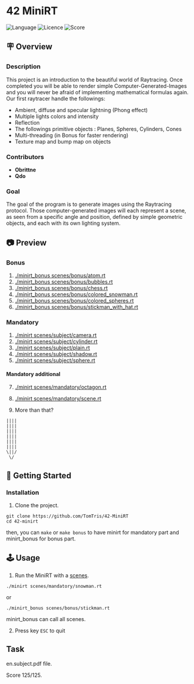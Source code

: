 # 42 MiniRT
![Language](https://img.shields.io/static/v1?label=language&message=c&color=blue) ![Licence](https://img.shields.io/badge/license-MIT-green) ![Score](https://42-project-badge.glitch.me/users/rpinto-r/project/minirt) 

## 🪧 Overview
### Description
This project is an introduction to the beautiful world of Raytracing.
Once completed you will be able to render simple Computer-Generated-Images and you
will never be afraid of implementing mathematical formulas again.
Our first raytracer handle the followings:
* Ambient, diffuse and specular lightning (Phong effect)
* Multiple lights colors and intensity
* Reflection
* The followings primitive objects : Planes, Spheres, Cylinders, Cones
* Multi-threading (in Bonus for faster rendering)
* Texture map and bump map on objects

### Contributors
- **Obrittne**
- **Qdo**

### Goal
The goal of the program is to generate images using the Raytracing protocol. Those computer-generated images will each represent a scene, as seen from a specific angle and position, defined by simple geometric objects, and each with its own lighting system.

## 📷 Preview
### Bonus
1. [./minirt_bonus scenes/bonus/atom.rt](https://drive.google.com/uc?export=view&id=1Q2Y1CFVlxLS4pUqKBOcRAyxJvtyolX4V)
2. [./minirt_bonus scenes/bonus/bubbles.rt](https://drive.google.com/uc?export=view&id=1dJrZdKWVq6pYWc0kHlsOoV0BdErg-XUE)
3. [./minirt_bonus scenes/bonus/chess.rt](https://drive.google.com/uc?export=view&id=1YWDYpv8Cmd8zNHOiemdJ0Sv2etC1SGCu)
4. [./minirt_bonus scenes/bonus/colored_snowman.rt](https://drive.google.com/uc?export=view&id=1EtKlNb4ilAX1gAqCLGhMDbq23HXc56PH)
5. [./minirt_bonus scenes/bonus/colored_spheres.rt](https://drive.google.com/uc?export=view&id=1bOoyPRNxI0dU13gelHXoK7ELRJOR6iWR)
6. [./minirt_bonus scenes/bonus/stickman_with_hat.rt](https://drive.google.com/uc?export=view&id=1DUYyikOEL1_ka36UrkLIaIqPi5rWxXYd)

### Mandatory
1. [./minirt scenes/subject/camera.rt](https://drive.google.com/uc?export=view&id=1Tz_Zy7qMirxUuaF8kQi0weH_LV9Gh5Fz)
2. [./minirt scenes/subject/cylinder.rt](https://drive.google.com/uc?export=view&id=1rzwu_F_-AuTtT2XNQqRs_9ttXTpOwCbO)
3. [./minirt scenes/subject/plain.rt](https://drive.google.com/uc?export=view&id=1COW8bO7zENiiLcSPKgpNprqwEWLn0Enp)
4. [./minirt scenes/subject/shadow.rt](https://drive.google.com/uc?export=view&id=1V4hnK_pmf64-1h8P41L3-L0oxbyJgtSj)
5. [./minirt scenes/subject/sphere.rt](https://drive.google.com/uc?export=view&id=1Qqoh8e7fKaUP73VJl9lgvZJF0udzd2q3)

#### Mandatory additional
7. [./minirt scenes/mandatory/octagon.rt](https://drive.google.com/uc?export=view&id=1329Wg77J2HrDB0B6Q5mL7jmXgeRr8EhG)
8. [./minirt scenes/mandatory/scene.rt](https://drive.google.com/uc?export=view&id=1iZcWMprg9AdaBPlzkHx0B6WOpPa5VVPS)

9. More than that?
```
||||
||||
||||
||||
||||
||||
\||/
 \/
```
## 🚀 Getting Started

### Installation
1. Clone the project.
```
git clone https://github.com/TomTris/42-MiniRT
cd 42-minirt
```
then, you can ```make``` or ```make bonus``` to have minirt for mandatory part and minirt_bonus for bonus part.

## 🕹 Usage
1. Run the MiniRT with a [scenes](scenes/).
```
./minirt scenes/mandatory/snowman.rt
```
or
```
./minirt_bonus scenes/bonus/stickman.rt
```

minirt_bonus can call all scenes.

2. Press key `ESC` to quit 

## Task
en.subject.pdf file.

Score 125/125.
